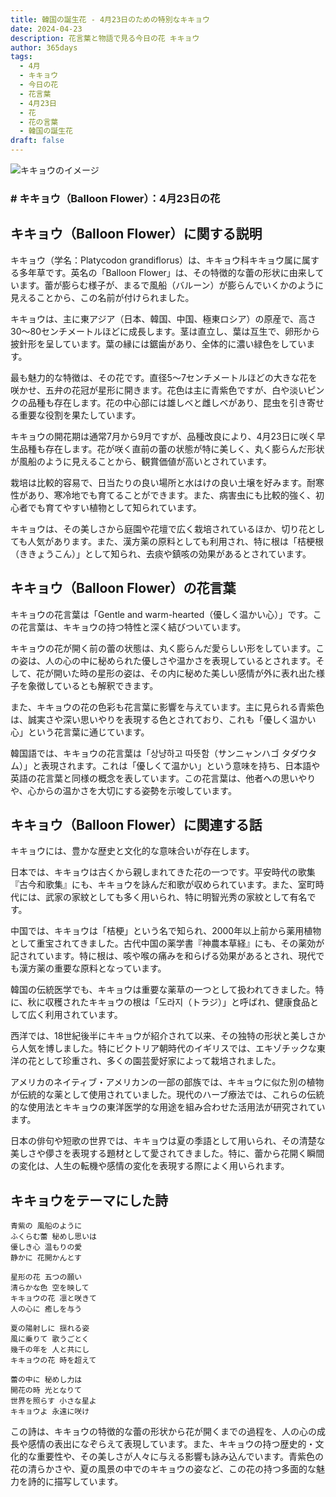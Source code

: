 ```yaml
---
title: 韓国の誕生花 - 4月23日のための特別なキキョウ
date: 2024-04-23
description: 花言葉と物語で見る今日の花 キキョウ
author: 365days
tags:
  - 4月
  - キキョウ
  - 今日の花
  - 花言葉
  - 4月23日
  - 花
  - 花の言葉
  - 韓国の誕生花
draft: false
---
```




![キキョウのイメージ](https://cdn.pixabay.com/photo/2018/11/30/16/48/bellflower-flower-3848146_1280.jpg#center#center)


### # キキョウ（Balloon Flower）：4月23日の花

## キキョウ（Balloon Flower）に関する説明

キキョウ（学名：Platycodon grandiflorus）は、キキョウ科キキョウ属に属する多年草です。英名の「Balloon Flower」は、その特徴的な蕾の形状に由来しています。蕾が膨らむ様子が、まるで風船（バルーン）が膨らんでいくかのように見えることから、この名前が付けられました。

キキョウは、主に東アジア（日本、韓国、中国、極東ロシア）の原産で、高さ30〜80センチメートルほどに成長します。茎は直立し、葉は互生で、卵形から披針形を呈しています。葉の縁には鋸歯があり、全体的に濃い緑色をしています。

最も魅力的な特徴は、その花です。直径5〜7センチメートルほどの大きな花を咲かせ、五弁の花冠が星形に開きます。花色は主に青紫色ですが、白や淡いピンクの品種も存在します。花の中心部には雄しべと雌しべがあり、昆虫を引き寄せる重要な役割を果たしています。

キキョウの開花期は通常7月から9月ですが、品種改良により、4月23日に咲く早生品種も存在します。花が咲く直前の蕾の状態が特に美しく、丸く膨らんだ形状が風船のように見えることから、観賞価値が高いとされています。

栽培は比較的容易で、日当たりの良い場所と水はけの良い土壌を好みます。耐寒性があり、寒冷地でも育てることができます。また、病害虫にも比較的強く、初心者でも育てやすい植物として知られています。

キキョウは、その美しさから庭園や花壇で広く栽培されているほか、切り花としても人気があります。また、漢方薬の原料としても利用され、特に根は「桔梗根（ききょうこん）」として知られ、去痰や鎮咳の効果があるとされています。

## キキョウ（Balloon Flower）の花言葉

キキョウの花言葉は「Gentle and warm-hearted（優しく温かい心）」です。この花言葉は、キキョウの持つ特性と深く結びついています。

キキョウの花が開く前の蕾の状態は、丸く膨らんだ愛らしい形をしています。この姿は、人の心の中に秘められた優しさや温かさを表現しているとされます。そして、花が開いた時の星形の姿は、その内に秘めた美しい感情が外に表れ出た様子を象徴しているとも解釈できます。

また、キキョウの花の色彩も花言葉に影響を与えています。主に見られる青紫色は、誠実さや深い思いやりを表現する色とされており、これも「優しく温かい心」という花言葉に通じています。

韓国語では、キキョウの花言葉は「상냥하고 따뜻함（サンニャンハゴ タダウタム）」と表現されます。これは「優しくて温かい」という意味を持ち、日本語や英語の花言葉と同様の概念を表しています。この花言葉は、他者への思いやりや、心からの温かさを大切にする姿勢を示唆しています。

## キキョウ（Balloon Flower）に関連する話

キキョウには、豊かな歴史と文化的な意味合いが存在します。

日本では、キキョウは古くから親しまれてきた花の一つです。平安時代の歌集『古今和歌集』にも、キキョウを詠んだ和歌が収められています。また、室町時代には、武家の家紋としても多く用いられ、特に明智光秀の家紋として有名です。

中国では、キキョウは「桔梗」という名で知られ、2000年以上前から薬用植物として重宝されてきました。古代中国の薬学書『神農本草経』にも、その薬効が記されています。特に根は、咳や喉の痛みを和らげる効果があるとされ、現代でも漢方薬の重要な原料となっています。

韓国の伝統医学でも、キキョウは重要な薬草の一つとして扱われてきました。特に、秋に収穫されたキキョウの根は「도라지（トラジ）」と呼ばれ、健康食品として広く利用されています。

西洋では、18世紀後半にキキョウが紹介されて以来、その独特の形状と美しさから人気を博しました。特にビクトリア朝時代のイギリスでは、エキゾチックな東洋の花として珍重され、多くの園芸愛好家によって栽培されました。

アメリカのネイティブ・アメリカンの一部の部族では、キキョウに似た別の植物が伝統的な薬として使用されていました。現代のハーブ療法では、これらの伝統的な使用法とキキョウの東洋医学的な用途を組み合わせた活用法が研究されています。

日本の俳句や短歌の世界では、キキョウは夏の季語として用いられ、その清楚な美しさや儚さを表現する題材として愛されてきました。特に、蕾から花開く瞬間の変化は、人生の転機や感情の変化を表現する際によく用いられます。

## キキョウをテーマにした詩

    青紫の 風船のように
    ふくらむ蕾 秘めし思いは
    優しき心 温もりの愛
    静かに 花開かんとす

    星形の花 五つの願い
    清らかな色 空を映して
    キキョウの花 凛と咲きて
    人の心に 癒しを与う

    夏の陽射しに 揺れる姿
    風に乗りて 歌うごとく
    幾千の年を 人と共にし
    キキョウの花 時を超えて

    蕾の中に 秘めし力は
    開花の時 光となりて
    世界を照らす 小さな星よ
    キキョウよ 永遠に咲け

この詩は、キキョウの特徴的な蕾の形状から花が開くまでの過程を、人の心の成長や感情の表出になぞらえて表現しています。また、キキョウの持つ歴史的・文化的な重要性や、その美しさが人々に与える影響も詠み込んでいます。青紫色の花の清らかさや、夏の風景の中でのキキョウの姿など、この花の持つ多面的な魅力を詩的に描写しています。